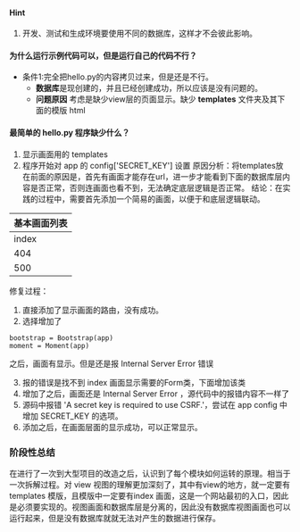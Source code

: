 #### Hint
1. 开发、测试和生成环境要使用不同的数据库，这样才不会彼此影响。

#### 为什么运行示例代码可以，但是运行自己的代码不行？
+ 条件1:完全把hello.py的内容拷贝过来，但是还是不行。
  + **数据库**是现创建的，并且已经创建成功，所以应该是没有问题的。
  + **问题原因** 考虑是缺少view层的页面显示。缺少 **templates** 文件夹及其下面的模版 html
  
#### 最简单的 hello.py 程序缺少什么？
1. 显示画面用的 templates
2. 程序开始对 app 的 config['SECRET_KEY'] 设置
原因分析：将templates放在前面的原因是，首先有画面才能存在url，进一步才能看到下面的数据库层内容是否正常，否则连画面也看不到，无法确定底层逻辑是否正常。
结论：在实践的过程中，需要首先添加一个简易的画面，以便于和底层逻辑联动。

|基本画面列表|
|---|
|index|
|404|
|500|

修复过程：
1. 直接添加了显示画面的路由，没有成功。
2. 选择增加了
```
bootstrap = Bootstrap(app)
moment = Moment(app)
```
之后，画面有显示。但是还是报 Internal Server Error 错误

3. 报的错误是找不到 index 画面显示需要的Form类，下面增加该类
4. 增加了之后，画面还是 Internal Server Error ，源代码中的报错内容不一样了
5. 源码中报错  'A secret key is required to use CSRF.'，尝试在 app config 中增加 SECRET_KEY 的选项。
6. 添加之后，在画面层面的显示成功，可以正常显示。

### 阶段性总结
在进行了一次到大型项目的改造之后，认识到了每个模块如何运转的原理。相当于一次拆解过程。对 view 视图的理解更加深刻了，其中有view的地方，就一定要有 templates 模版，且模版中一定要有index 画面，这是一个网站最初的入口，因此是必须要实现的。视图画面和数据库层是分离的，因此没有数据库视图画面也可以运行起来，但是没有数据库就就无法对产生的数据进行保存。
